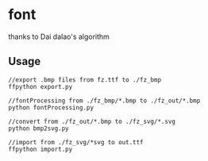# font

thanks to Dai dalao's algorithm

## Usage

    //export .bmp files from fz.ttf to ./fz_bmp
    ffpython export.py        
    
    //fontProcessing from ./fz_bmp/*.bmp to ./fz_out/*.bmp
    python fontProcessing.py
    
    //convert from ./fz_out/*.bmp to ./fz_svg/*.svg
    python bmp2svg.py
    
    //import from ./fz_svg/*svg to out.ttf
    ffpython import.py
